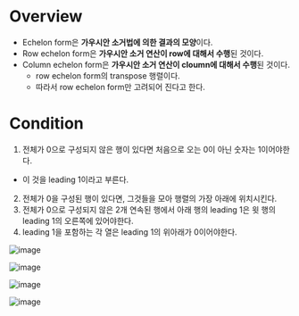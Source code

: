 # Overview
- Echelon form은 **가우시안 소거법에 의한 결과의 모양**이다.
- Row echelon form은 **가우시안 소거 연산이 row에 대해서 수행**된 것이다.
- Column echelon form은 **가우시안 소거 연산이 cloumn에 대해서 수행**된 것이다.
  - row echelon form의 transpose 행렬이다.
  - 따라서 row echelon form만 고려되어 진다고 한다.

# Condition
1. 전체가 0으로 구성되지 않은 행이 있다면 처음으로 오는 0이 아닌 숫자는 1이어야한다.
  - 이 것을 leading 1이라고 부른다.
2. 전체가 0을 구성된 행이 있다면, 그것들을 모아 행렬의 가장 아래에 위치시킨다.
3. 전체가 0으로 구성되지 않은 2개 연속된 행에서 아래 행의 leading 1은 윗 행의 leading 1의 오른쪽에 있어야한다.
4. leading 1을 포함하는 각 열은 leading 1의 위아래가 0이어야한다.

![image](https://user-images.githubusercontent.com/69780812/146302163-4a869050-5247-4894-a1fb-e932fdd0f417.png)

![image](https://user-images.githubusercontent.com/69780812/146302194-1168c79a-18c6-45ac-9de0-ee6c8e07edfe.png)

![image](https://user-images.githubusercontent.com/69780812/146302217-ab776fe6-97a8-4a64-9fd5-f8ba119acfd8.png)

![image](https://user-images.githubusercontent.com/69780812/146302233-c300b9ff-1e40-403f-8d47-818e4a1a0aec.png)